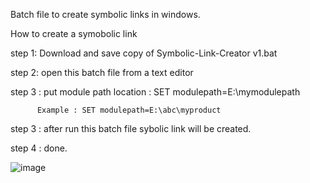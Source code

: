 Batch file to create symbolic links in windows.

  How to create a symobolic  link 
 
 step 1:  Download and save copy of Symbolic-Link-Creator v1.bat
 
 step 2:  open this batch file from a  text editor 
 
 step 3 : put module path location :  SET modulepath=E:\mymodulepath  
 
          Example : SET modulepath=E:\abc\myproduct

 step 3 : after run this batch file sybolic link will be created.

 step 4 :  done. 
   
![image](https://github.com/masumcse1/Symbolic-Link-Creator-win/assets/9381810/df473356-9f36-45ef-8523-70c4a72047bd)
